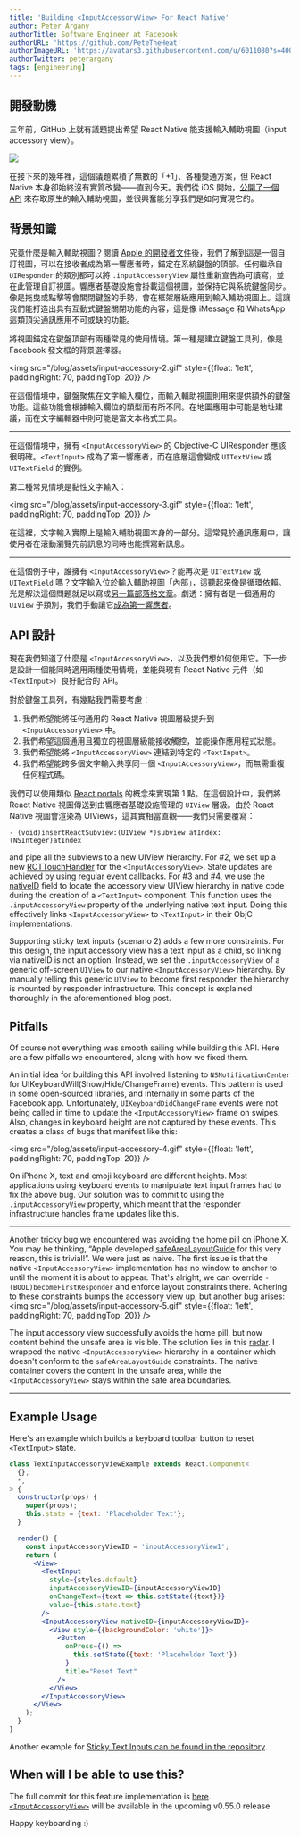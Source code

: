 ```yaml
---
title: 'Building <InputAccessoryView> For React Native'
author: Peter Argany
authorTitle: Software Engineer at Facebook
authorURL: 'https://github.com/PeteTheHeat'
authorImageURL: 'https://avatars3.githubusercontent.com/u/6011080?s=400&u=028e28081107d0ab16a5cb22baca43c080f5fa50&v=4'
authorTwitter: peterargany
tags: [engineering]
---
```


## 開發動機

三年前，GitHub 上就有議題提出希望 React Native 能支援輸入輔助視圖（input accessory view）。

<img src="/blog/assets/input-accessory-1.png" />

在接下來的幾年裡，這個議題累積了無數的「+1」、各種變通方案，但 React Native 本身卻始終沒有實質改變——直到今天。我們從 iOS 開始，[公開了一個 API](/docs/inputaccessoryview) 來存取原生的輸入輔助視圖，並很興奮能分享我們是如何實現它的。

## 背景知識

究竟什麼是輸入輔助視圖？閱讀 [Apple 的開發者文件](https://developer.apple.com/documentation/uikit/uiresponder/1621119-inputaccessoryview?language=objc)後，我們了解到這是一個自訂視圖，可以在接收者成為第一響應者時，錨定在系統鍵盤的頂部。任何繼承自 `UIResponder` 的類別都可以將 `.inputAccessoryView` 屬性重新宣告為可讀寫，並在此管理自訂視圖。響應者基礎設施會掛載這個視圖，並保持它與系統鍵盤同步。像是拖曳或點擊等會關閉鍵盤的手勢，會在框架層級應用到輸入輔助視圖上。這讓我們能打造出具有互動式鍵盤關閉功能的內容，這是像 iMessage 和 WhatsApp 這類頂尖通訊應用不可或缺的功能。

將視圖錨定在鍵盤頂部有兩種常見的使用情境。第一種是建立鍵盤工具列，像是 Facebook 發文框的背景選擇器。

<img src="/blog/assets/input-accessory-2.gif" style={{float: 'left', paddingRight: 70, paddingTop: 20}} />

在這個情境中，鍵盤聚焦在文字輸入欄位，而輸入輔助視圖則用來提供額外的鍵盤功能。這些功能會根據輸入欄位的類型而有所不同。在地圖應用中可能是地址建議，而在文字編輯器中則可能是富文本格式工具。

<hr style={{clear: 'both', marginBottom: 20}} />

在這個情境中，擁有 `<InputAccessoryView>` 的 Objective-C UIResponder 應該很明確。`<TextInput>` 成為了第一響應者，而在底層這會變成 `UITextView` 或 `UITextField` 的實例。

第二種常見情境是黏性文字輸入：

<img src="/blog/assets/input-accessory-3.gif" style={{float: 'left', paddingRight: 70, paddingTop: 20}} />

在這裡，文字輸入實際上是輸入輔助視圖本身的一部分。這常見於通訊應用中，讓使用者在滾動瀏覽先前訊息的同時也能撰寫新訊息。

<hr style={{clear: 'both', marginBottom: 20}} />

在這個例子中，誰擁有 `<InputAccessoryView>`？能再次是 `UITextView` 或 `UITextField` 嗎？文字輸入位於輸入輔助視圖「內部」，這聽起來像是循環依賴。光是解決這個問題就足以寫成[另一篇部落格文章](https://derpturkey.com/uitextfield-docked-like-ios-messenger/)。劇透：擁有者是一個通用的 `UIView` 子類別，我們手動讓它[成為第一響應者](https://developer.apple.com/documentation/uikit/uiresponder/1621113-becomefirstresponder?language=objc)。

## API 設計

現在我們知道了什麼是 `<InputAccessoryView>`，以及我們想如何使用它。下一步是設計一個能同時適用兩種使用情境，並能與現有 React Native 元件（如 `<TextInput>`）良好配合的 API。

對於鍵盤工具列，有幾點我們需要考慮：

1. 我們希望能將任何通用的 React Native 視圖層級提升到 `<InputAccessoryView>` 中。
2. 我們希望這個通用且獨立的視圖層級能接收觸控，並能操作應用程式狀態。
3. 我們希望能將 `<InputAccessoryView>` 連結到特定的 `<TextInput>`。
4. 我們希望能跨多個文字輸入共享同一個 `<InputAccessoryView>`，而無需重複任何程式碼。

我們可以使用類似 [React portals](https://reactjs.org/docs/portals.html) 的概念來實現第 1 點。在這個設計中，我們將 React Native 視圖傳送到由響應者基礎設施管理的 `UIView` 層級。由於 React Native 視圖會渲染為 UIViews，這其實相當直觀——我們只需要覆寫：

`- (void)insertReactSubview:(UIView *)subview atIndex:(NSInteger)atIndex`

and pipe all the subviews to a new UIView hierarchy. For #2, we set up a new [RCTTouchHandler](https://github.com/facebook/react-native/blob/master/React/Base/RCTTouchHandler.h) for the `<InputAccessoryView>`. State updates are achieved by using regular event callbacks. For #3 and #4, we use the [nativeID](https://github.com/facebook/react-native/blob/master/React/Views/UIView%2BReact.h#L28) field to locate the accessory view UIView hierarchy in native code during the creation of a `<TextInput>` component. This function uses the `.inputAccessoryView` property of the underlying native text input. Doing this effectively links `<InputAccessoryView>` to `<TextInput>` in their ObjC implementations.

Supporting sticky text inputs (scenario 2) adds a few more constraints. For this design, the input accessory view has a text input as a child, so linking via nativeID is not an option. Instead, we set the `.inputAccessoryView` of a generic off-screen `UIView` to our native `<InputAccessoryView>` hierarchy. By manually telling this generic `UIView` to become first responder, the hierarchy is mounted by responder infrastructure. This concept is explained thoroughly in the aforementioned blog post.

## Pitfalls

Of course not everything was smooth sailing while building this API. Here are a few pitfalls we encountered, along with how we fixed them.

An initial idea for building this API involved listening to `NSNotificationCenter` for UIKeyboardWill(Show/Hide/ChangeFrame) events. This pattern is used in some open-sourced libraries, and internally in some parts of the Facebook app. Unfortunately, `UIKeyboardDidChangeFrame` events were not being called in time to update the `<InputAccessoryView>` frame on swipes. Also, changes in keyboard height are not captured by these events. This creates a class of bugs that manifest like this:

<img src="/blog/assets/input-accessory-4.gif" style={{float: 'left', paddingRight: 70, paddingTop: 20}} />

On iPhone X, text and emoji keyboard are different heights. Most applications using keyboard events to manipulate text input frames had to fix the above bug. Our solution was to commit to using the `.inputAccessoryView` property, which meant that the responder infrastructure handles frame updates like this.

<hr style={{clear: 'both', marginBottom: 20}} />

Another tricky bug we encountered was avoiding the home pill on iPhone X. You may be thinking, “Apple developed [safeAreaLayoutGuide](https://developer.apple.com/documentation/uikit/uiview/2891102-safearealayoutguide?language=objc) for this very reason, this is trivial!”. We were just as naive. The first issue is that the native `<InputAccessoryView>` implementation has no window to anchor to until the moment it is about to appear. That's alright, we can override `-(BOOL)becomeFirstResponder` and enforce layout constraints there. Adhering to these constraints bumps the accessory view up, but another bug arises: <img src="/blog/assets/input-accessory-5.gif" style={{float: 'left', paddingRight: 70, paddingTop: 20}} />

The input accessory view successfully avoids the home pill, but now content behind the unsafe area is visible. The solution lies in this [radar](https://www.openradar.me/34411433). I wrapped the native `<InputAccessoryView>` hierarchy in a container which doesn't conform to the `safeAreaLayoutGuide` constraints. The native container covers the content in the unsafe area, while the `<InputAccessoryView>` stays within the safe area boundaries.

<hr style={{clear: 'both', marginBottom: 20}} />

## Example Usage

Here's an example which builds a keyboard toolbar button to reset `<TextInput>` state.

```jsx
class TextInputAccessoryViewExample extends React.Component<
  {},
  *,
> {
  constructor(props) {
    super(props);
    this.state = {text: 'Placeholder Text'};
  }

  render() {
    const inputAccessoryViewID = 'inputAccessoryView1';
    return (
      <View>
        <TextInput
          style={styles.default}
          inputAccessoryViewID={inputAccessoryViewID}
          onChangeText={text => this.setState({text})}
          value={this.state.text}
        />
        <InputAccessoryView nativeID={inputAccessoryViewID}>
          <View style={{backgroundColor: 'white'}}>
            <Button
              onPress={() =>
                this.setState({text: 'Placeholder Text'})
              }
              title="Reset Text"
            />
          </View>
        </InputAccessoryView>
      </View>
    );
  }
}
```

Another example for [Sticky Text Inputs can be found in the repository](https://github.com/facebook/react-native/blob/84ef7bc372ad870127b3e1fb8c13399fe09ecd4d/RNTester/js/InputAccessoryViewExample.js).

## When will I be able to use this?

The full commit for this feature implementation is [here](https://github.com/facebook/react-native/commit/38197c8230657d567170cdaf8ff4bbb4aee732b8). [`<InputAccessoryView>`](/docs/next/inputaccessoryview) will be available in the upcoming v0.55.0 release.

Happy keyboarding :)